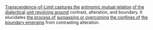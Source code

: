 
[Transcendence-of-Limit captures the](1/1/2/_Transcendence-of-Limit) [antinomic mutual relation](2/2/2/1/_Organic-Inorganic) [of the dialectical](1/1/2/1/.Existential%20Dialectics) [unit revolving around](2/2/2/1/3/3/2/2/.Rotation) contrast, alteration, and boundary. It elucidates [the process of](3/1/1/2/2/2/1/1/1/2/2/1/.Process) [surpassing or overcoming](3/3/3/2/1/2/.Crossing%20the%20Threshold) [the confines of](1/3/1/2/1/1/1/3/.Confinement) [the boundary emerging](2/3/1/3/1/3/.Limitation%20Boundaries) from contrasting alteration.

